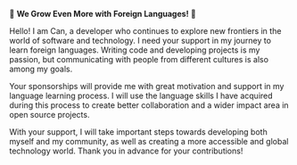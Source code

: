 🌟 **We Grow Even More with Foreign Languages!** 🌟

Hello! I am Can, a developer who continues to explore new frontiers in the world of software and technology. I need your support in my journey to learn foreign languages. Writing code and developing projects is my passion, but communicating with people from different cultures is also among my goals.

Your sponsorships will provide me with great motivation and support in my language learning process. I will use the language skills I have acquired during this process to create better collaboration and a wider impact area in open source projects.

With your support, I will take important steps towards developing both myself and my community, as well as creating a more accessible and global technology world. Thank you in advance for your contributions!
